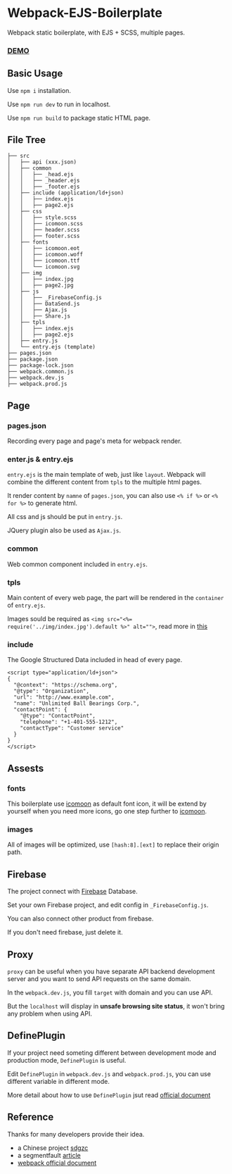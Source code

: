 # Webpack-EJS-Boilerplate

Webpack static boilerplate, with EJS + SCSS, multiple pages.

### [DEMO](https://gabbylin.github.io/Webpack-EJS-Boilerplate/dist/index.html)

## Basic Usage

Use `npm i` installation.

Use `npm run dev` to run in localhost.

Use `npm run build` to package static HTML page.

## File Tree

```
├── src  
│   ├── api (xxx.json)  
│   ├── common
│   │   ├── _head.ejs 
│   │   ├── _header.ejs
│   │   ├── _footer.ejs
│   ├── include (application/ld+json)
│   │   ├── index.ejs
│   │   ├── page2.ejs
│   ├── css                                     
│   │   ├── style.scss 
│   │   ├── icomoon.scss
│   │   ├── header.scss 
│   │   ├── footer.scss                       
│   ├── fonts
│   │   ├── icomoon.eot 
│   │   ├── icomoon.woff                                     
│   │   ├── icomoon.ttf    
│   │   └── icomoon.svg   
│   ├── img                                  
│   │   ├── index.jpg 
│   │   ├── page2.jpg                         
│   ├── js                                      
│   │   ├── _FirebaseConfig.js 
│   │   ├── DataSend.js 
│   │   ├── Ajax.js 
│   │   ├── Share.js 
│   ├── tpls                                      
│   │   ├── index.ejs  
│   │   ├── page2.ejs   
│   ├── entry.js                          
│   └── entry.ejs (template)
├── pages.json    
├── package.json                                                                                              
├── package-lock.json                                
├── webpack.common.js 
├── webpack.dev.js                           
├── webpack.prod.js                            
```

## Page

### pages.json

Recording every page and page's meta for webpack render.

### enter.js & entry.ejs

`entry.ejs` is the main template of web, just like `layout`. Webpack will combine the different content from `tpls` to the multiple html pages.

It render content by `namne` of `pages.json`, you can also use `<% if %>` or `<% for %>` to generate html.

All css and js should be put in `entry.js`.

JQuery plugin also be used as `Ajax.js`.


### common
Web common component included in `entry.ejs`.

### tpls
Main content of every web page, the part will be rendered in the `container` of `entry.ejs`.

Images sould be required as `<img src="<%= require('../img/index.jpg').default %>" alt="">`, read more in [this](https://stackoverflow.com/questions/59070216/webpack-file-loader-outputs-object-module/59075858#59075858)

### include
The Google Structured Data included in head of every page.

```
<script type="application/ld+json">
{
  "@context": "https://schema.org",
  "@type": "Organization",
  "url": "http://www.example.com",
  "name": "Unlimited Ball Bearings Corp.",
  "contactPoint": {
    "@type": "ContactPoint",
    "telephone": "+1-401-555-1212",
    "contactType": "Customer service"
  }
}
</script>
```

## Assests

### fonts

This boilerplate use [icomoon](https://icomoon.io/) as default font icon, it will be extend by yourself when you need more icons, go one step further to [icomoon](https://icomoon.io/).

### images

All of images will be optimized, use `[hash:8].[ext]` to replace their origin path.

## Firebase

The project connect with [Firebase](https://firebase.google.com/) Database.

Set your own Firebase project, and edit config in `_FirebaseConfig.js`.

You can also connect other product from firebase.

If you don't need firebase, just delete it.


## Proxy

`proxy` can be useful when you have separate API backend development server and you want to send API requests on the same domain.

In the `webpack.dev.js`, you fill `target` with domain and you can use API.

But the `localhost` will display in **unsafe browsing site status**, it won't bring any problem when using API.

## DefinePlugin

If your project need someting different between development mode and production mode, `DefinePlugin` is useful.

Edit `DefinePlugin` in `webpack.dev.js` and `webpack.prod.js`, you can use different variable in different mode.

More detail about how to use `DefinePlugin` jsut read [official document](https://webpack.js.org/plugins/define-plugin/#root)


## Reference

Thanks for many developers provide their idea.
* a Chinese project [sdgzc](https://coding.net/u/tuhui/p/sdgzc/git)
* a segmentfault [article](https://segmentfault.com/a/1190000007126268)
* [webpack official document](https://webpack.js.org/)









